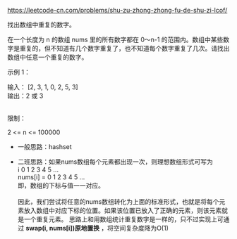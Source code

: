 https://leetcode-cn.com/problems/shu-zu-zhong-zhong-fu-de-shu-zi-lcof/

找出数组中重复的数字。

在一个长度为 n 的数组 nums 里的所有数字都在 0～n-1 的范围内。数组中某些数字是重复的，但不知道有几个数字重复了，也不知道每个数字重复了几次。请找出数组中任意一个重复的数字。

示例 1：

输入：
[2, 3, 1, 0, 2, 5, 3] <br />
输出：2 或 3  <br />
 

限制：<br />

2 <= n <= 100000 <br />

+ 一般思路：hashset <br />

+ 二班思路：如果nums数组每个元素都出现一次，则理想数组形式可写为 <br />
          i         0 1 2 3 4 5 ...<br />
          nums[i] = 0 1 2 3 4 5 ...<br />
          即，数组的下标与值一一对应。<br />      
因此，我们尝试将任意的nums数组转化为上面的标准形式，也就是将每个元素放入数组中对应下标的位置。如果该位置已放入了正确的元素，则该元素就是一个重复元素。
思路上和用数组统计重复数字是一样的，只不过实现上可通过  **swap(i, nums[i])原地置换**  ，将空间复杂度降为O(1)
